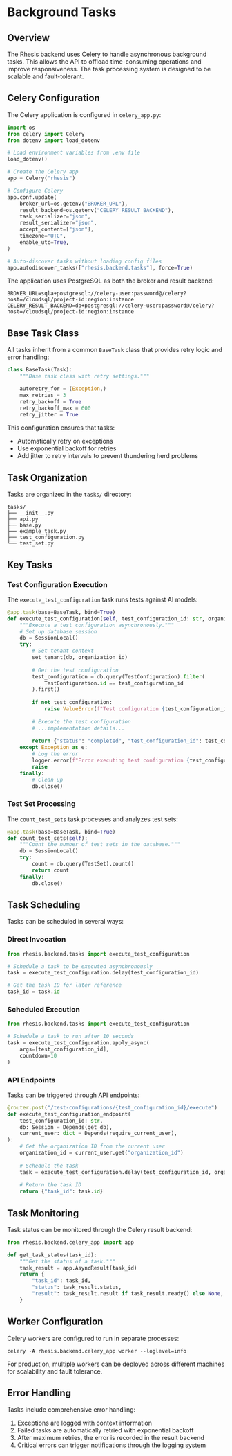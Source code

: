 # Background Tasks

## Overview

The Rhesis backend uses Celery to handle asynchronous background tasks. This allows the API to offload time-consuming operations and improve responsiveness. The task processing system is designed to be scalable and fault-tolerant.

## Celery Configuration

The Celery application is configured in `celery_app.py`:

```python
import os
from celery import Celery
from dotenv import load_dotenv

# Load environment variables from .env file
load_dotenv()

# Create the Celery app
app = Celery("rhesis")

# Configure Celery
app.conf.update(
    broker_url=os.getenv("BROKER_URL"),
    result_backend=os.getenv("CELERY_RESULT_BACKEND"),
    task_serializer="json",
    result_serializer="json",
    accept_content=["json"],
    timezone="UTC",
    enable_utc=True,
)

# Auto-discover tasks without loading config files
app.autodiscover_tasks(["rhesis.backend.tasks"], force=True)
```

The application uses PostgreSQL as both the broker and result backend:

```
BROKER_URL=sqla+postgresql://celery-user:password@/celery?host=/cloudsql/project-id:region:instance
CELERY_RESULT_BACKEND=db+postgresql://celery-user:password@/celery?host=/cloudsql/project-id:region:instance
```

## Base Task Class

All tasks inherit from a common `BaseTask` class that provides retry logic and error handling:

```python
class BaseTask(Task):
    """Base task class with retry settings."""

    autoretry_for = (Exception,)
    max_retries = 3
    retry_backoff = True
    retry_backoff_max = 600
    retry_jitter = True
```

This configuration ensures that tasks:
- Automatically retry on exceptions
- Use exponential backoff for retries
- Add jitter to retry intervals to prevent thundering herd problems

## Task Organization

Tasks are organized in the `tasks/` directory:

```
tasks/
├── __init__.py
├── api.py
├── base.py
├── example_task.py
├── test_configuration.py
└── test_set.py
```

## Key Tasks

### Test Configuration Execution

The `execute_test_configuration` task runs tests against AI models:

```python
@app.task(base=BaseTask, bind=True)
def execute_test_configuration(self, test_configuration_id: str, organization_id: str = None):
    """Execute a test configuration asynchronously."""
    # Set up database session
    db = SessionLocal()
    try:
        # Set tenant context
        set_tenant(db, organization_id)
        
        # Get the test configuration
        test_configuration = db.query(TestConfiguration).filter(
            TestConfiguration.id == test_configuration_id
        ).first()
        
        if not test_configuration:
            raise ValueError(f"Test configuration {test_configuration_id} not found")
            
        # Execute the test configuration
        # ...implementation details...
        
        return {"status": "completed", "test_configuration_id": test_configuration_id}
    except Exception as e:
        # Log the error
        logger.error(f"Error executing test configuration {test_configuration_id}: {e}")
        raise
    finally:
        # Clean up
        db.close()
```

### Test Set Processing

The `count_test_sets` task processes and analyzes test sets:

```python
@app.task(base=BaseTask, bind=True)
def count_test_sets(self):
    """Count the number of test sets in the database."""
    db = SessionLocal()
    try:
        count = db.query(TestSet).count()
        return count
    finally:
        db.close()
```

## Task Scheduling

Tasks can be scheduled in several ways:

### Direct Invocation

```python
from rhesis.backend.tasks import execute_test_configuration

# Schedule a task to be executed asynchronously
task = execute_test_configuration.delay(test_configuration_id)

# Get the task ID for later reference
task_id = task.id
```

### Scheduled Execution

```python
from rhesis.backend.tasks import execute_test_configuration

# Schedule a task to run after 10 seconds
task = execute_test_configuration.apply_async(
    args=[test_configuration_id],
    countdown=10
)
```

### API Endpoints

Tasks can be triggered through API endpoints:

```python
@router.post("/test-configurations/{test_configuration_id}/execute")
def execute_test_configuration_endpoint(
    test_configuration_id: str,
    db: Session = Depends(get_db),
    current_user: dict = Depends(require_current_user),
):
    # Get the organization ID from the current user
    organization_id = current_user.get("organization_id")
    
    # Schedule the task
    task = execute_test_configuration.delay(test_configuration_id, organization_id)
    
    # Return the task ID
    return {"task_id": task.id}
```

## Task Monitoring

Task status can be monitored through the Celery result backend:

```python
from rhesis.backend.celery_app import app

def get_task_status(task_id):
    """Get the status of a task."""
    task_result = app.AsyncResult(task_id)
    return {
        "task_id": task_id,
        "status": task_result.status,
        "result": task_result.result if task_result.ready() else None,
    }
```

## Worker Configuration

Celery workers are configured to run in separate processes:

```
celery -A rhesis.backend.celery_app worker --loglevel=info
```

For production, multiple workers can be deployed across different machines for scalability and fault tolerance.

## Error Handling

Tasks include comprehensive error handling:

1. Exceptions are logged with context information
2. Failed tasks are automatically retried with exponential backoff
3. After maximum retries, the error is recorded in the result backend
4. Critical errors can trigger notifications through the logging system 